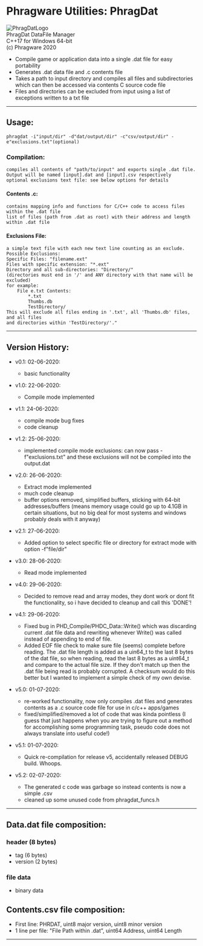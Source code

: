 # Phragware Utilities: PhragDat
![PhragDatLogo](https://raw.githubusercontent.com/phraggers/PhragDat/master/PhragwareLogo.png)
<br>PhragDat DataFile Manager
<br/>C++17 for Windows 64-bit
<br/>(c) Phragware 2020


- Compile game or application data into a single .dat file for easy portability
- Generates .dat data file and .c contents file
- Takes a path to input directory and compiles all files and subdirectories which can then be accessed via contents C source code file
- Files and directories can be excluded from input using a list of exceptions written to a txt file

<hr/>

## Usage:
	phragdat -i"input/dir" -d"dat/output/dir" -c"csv/output/dir" -e"exclusions.txt"(optional)

### Compilation:
    compiles all contents of "path/to/input" and exports single .dat file.
    Output will be named [input].dat and [input].csv respectively
    optional exclusions text file: see below options for details

#### Contents .c:
    contains mapping info and functions for C/C++ code to access files within the .dat file
    list of files (path from .dat as root) with their address and length within .dat file

#### Exclusions File:
    a simple text file with each new text line counting as an exclude.
    Possible Exclusions:
    Specific Files: "filename.ext"
    Files with specific extension: "*.ext"
    Directory and all sub-directories: "Directory/"
    (directories must end in '/' and ANY directory with that name will be excluded)
    for example:
        File e.txt Contents:
            *.txt
            Thumbs.db
            TestDirectory/
    This will exclude all files ending in '.txt', all 'Thumbs.db' files, and all files
    and directories within 'TestDirectory/'."

<hr/>

## Version History:<br/>

- v0.1: 02-06-2020:
	- basic functionality

- v1.0: 22-06-2020:
	- Compile mode implemented

- v1.1: 24-06-2020:
	- compile mode bug fixes
	- code cleanup

- v1.2: 25-06-2020:
	- implemented compile mode exclusions: can now pass -f"exclusions.txt" and these exclusions will not be compiled into the output.dat

- v2.0: 26-06-2020:
	- Extract mode implemented
	- much code cleanup
	- buffer options removed, simplified buffers, sticking with 64-bit addresses/buffers (means memory usage could go up to 4.1GB in certain situations, but no big deal for most systems and windows probably deals with it anyway)

- v2.1: 27-06-2020:
	- Added option to select specific file or directory for extract mode with option -f"file/dir"

- v3.0: 28-06-2020:
	- Read mode implemented

- v4.0: 29-06-2020:
	- Decided to remove read and array modes, they dont work or dont fit the functionality, so i have decided to cleanup and call this 'DONE'!

- v4.1: 29-06-2020:
	- Fixed bug in PHD_Compile/PHDC_Data::Write() which was discarding current .dat file data and rewriting whenever Write() was called instead of appending to end of file.
  - Added EOF file check to make sure file (seems) complete before reading. The .dat file length is added as a uin64_t to the last 8 bytes of the dat file, so when reading, read the last 8 bytes as a uint64_t and compare to the actual file size. If they don't match up then the .dat file being read is probably corrupted. A checksum would do this better but I wanted to implement a simple check of my own devise.

- v5.0: 01-07-2020:
	- re-worked functionality, now only compiles .dat files and generates contents as a .c source code file for use in c/c++ apps/games
  - fixed/simplified/removed a lot of code that was kinda pointless (I guess that just happens when you are trying to figure out a method for accomplishing some programming task, pseudo code does not always translate into useful code!)

- v5.1: 01-07-2020:
	- Quick re-compilation for release v5, accidentally released DEBUG build. Whoops.

- v5.2: 02-07-2020:
	- The generated c code was garbage so instead contents is now a simple .csv
  - cleaned up some unused code from phragdat_funcs.h

<hr/>

## Data.dat file composition:

### header (8 bytes)
- tag (6 bytes)
- version (2 bytes)

### file data
- binary data

## Contents.csv file composition:
- First line: PHRDAT, uint8 major version, uint8 minor version
- 1 line per file: "File Path within .dat", uint64 Address, uint64 Length

<hr/>
